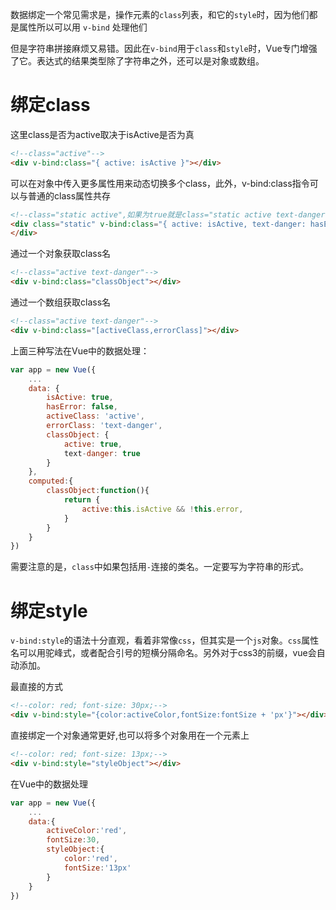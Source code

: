 
数据绑定一个常见需求是，操作元素的`class`列表，和它的`style`时，因为他们都是属性所以可以用 `v-bind` 处理他们

但是字符串拼接麻烦又易错。因此在`v-bind`用于`class`和`style`时，Vue专门增强了它。表达式的结果类型除了字符串之外，还可以是对象或数组。

# 绑定class

这里class是否为active取决于isActive是否为真
```html
<!--class="active"-->
<div v-bind:class="{ active: isActive }"></div>
```

可以在对象中传入更多属性用来动态切换多个class，此外，v-bind:class指令可以与普通的class属性共存
```html
<!--class="static active",如果为true就是class="static active text-danger"-->
<div class="static" v-bind:class="{ active: isActive, text-danger: hasError }">
</div>
```

通过一个对象获取class名
```html
<!--class="active text-danger"-->
<div v-bind:class="classObject"></div>
```

通过一个数组获取class名
```html
<!--class="active text-danger"-->
<div v-bind:class="[activeClass,errorClass]"></div>
```

上面三种写法在Vue中的数据处理：
```js
var app = new Vue({
    ...
    data: {
        isActive: true, 
        hasError: false,  
        activeClass: 'active',
        errorClass: 'text-danger',
        classObject: {    
            active: true,
            text-danger: true
        }
    },
    computed:{
        classObject:function(){
            return {
                active:this.isActive && !this.error,
            }
        }
    }
})
```

需要注意的是，`class`中如果包括用`-`连接的类名。一定要写为字符串的形式。

# 绑定style

`v-bind:style`的语法十分直观，看着非常像`css`，但其实是一个`js`对象。`css`属性名可以用驼峰式，或者配合引号的短横分隔命名。另外对于css3的前缀，vue会自动添加。

最直接的方式
```html
<!--color: red; font-size: 30px;-->
<div v-bind:style="{color:activeColor,fontSize:fontSize + 'px'}"></div>
```

直接绑定一个对象通常更好,也可以将多个对象用在一个元素上
```html
<!--color: red; font-size: 13px;-->
<div v-bind:style="styleObject"></div>
```

在Vue中的数据处理
```js
var app = new Vue({
    ...
    data:{
        activeColor:'red',
        fontSize:30,
        styleObject:{
            color:'red',
            fontSize:'13px'
        }
    }
})
```